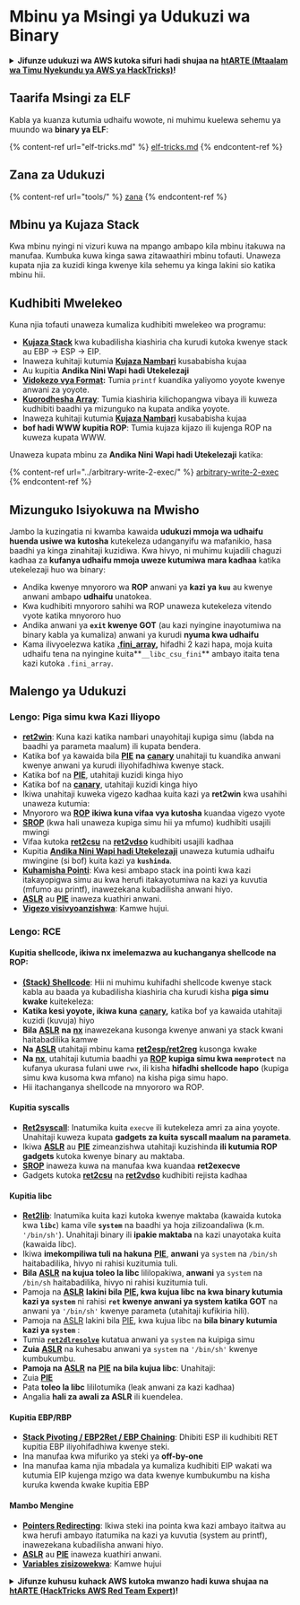 # Mbinu ya Msingi ya Udukuzi wa Binary

<details>

<summary><strong>Jifunze udukuzi wa AWS kutoka sifuri hadi shujaa na</strong> <a href="https://training.hacktricks.xyz/courses/arte"><strong>htARTE (Mtaalam wa Timu Nyekundu ya AWS ya HackTricks)</strong></a><strong>!</strong></summary>

Njia nyingine za kusaidia HackTricks:

* Ikiwa unataka kuona **kampuni yako ikitangazwa kwenye HackTricks** au **kupakua HackTricks kwa PDF** Angalia [**MIPANGO YA KUJIUNGA**](https://github.com/sponsors/carlospolop)!
* Pata [**bidhaa rasmi za PEASS & HackTricks**](https://peass.creator-spring.com)
* Gundua [**Familia ya PEASS**](https://opensea.io/collection/the-peass-family), mkusanyiko wetu wa kipekee wa [**NFTs**](https://opensea.io/collection/the-peass-family)
* **Jiunge na** 💬 [**Kikundi cha Discord**](https://discord.gg/hRep4RUj7f) au [**kikundi cha telegram**](https://t.me/peass) au **tufuate** kwenye **Twitter** 🐦 [**@hacktricks\_live**](https://twitter.com/hacktricks\_live)**.**
* **Shiriki mbinu zako za udukuzi kwa kuwasilisha PRs kwa** [**HackTricks**](https://github.com/carlospolop/hacktricks) na [**HackTricks Cloud**](https://github.com/carlospolop/hacktricks-cloud) repos za github.

</details>

## Taarifa Msingi za ELF

Kabla ya kuanza kutumia udhaifu wowote, ni muhimu kuelewa sehemu ya muundo wa **binary ya ELF**:

{% content-ref url="elf-tricks.md" %}
[elf-tricks.md](elf-tricks.md)
{% endcontent-ref %}

## Zana za Udukuzi

{% content-ref url="tools/" %}
[zana](tools/)
{% endcontent-ref %}

## Mbinu ya Kujaza Stack

Kwa mbinu nyingi ni vizuri kuwa na mpango ambapo kila mbinu itakuwa na manufaa. Kumbuka kuwa kinga sawa zitawaathiri mbinu tofauti. Unaweza kupata njia za kuzidi kinga kwenye kila sehemu ya kinga lakini sio katika mbinu hii.

## Kudhibiti Mwelekeo

Kuna njia tofauti unaweza kumaliza kudhibiti mwelekeo wa programu:

* [**Kujaza Stack**](../stack-overflow/) kwa kubadilisha kiashiria cha kurudi kutoka kwenye stack au EBP -> ESP -> EIP.
* Inaweza kuhitaji kutumia [**Kujaza Nambari**](../integer-overflow.md) kusababisha kujaa
* Au kupitia **Andika Nini Wapi hadi Utekelezaji**
* [**Vidokezo vya Format**](../format-strings/)**:** Tumia `printf` kuandika yaliyomo yoyote kwenye anwani za yoyote.
* [**Kuorodhesha Array**](../array-indexing.md): Tumia kiashiria kilichopangwa vibaya ili kuweza kudhibiti baadhi ya mizunguko na kupata andika yoyote.
* Inaweza kuhitaji kutumia [**Kujaza Nambari**](../integer-overflow.md) kusababisha kujaa
* **bof hadi WWW kupitia ROP**: Tumia kujaza kijazo ili kujenga ROP na kuweza kupata WWW.

Unaweza kupata mbinu za **Andika Nini Wapi hadi Utekelezaji** katika:

{% content-ref url="../arbitrary-write-2-exec/" %}
[arbitrary-write-2-exec](../arbitrary-write-2-exec/)
{% endcontent-ref %}

## Mizunguko Isiyokuwa na Mwisho

Jambo la kuzingatia ni kwamba kawaida **udukuzi mmoja wa udhaifu huenda usiwe wa kutosha** kutekeleza udanganyifu wa mafanikio, hasa baadhi ya kinga zinahitaji kuzidiwa. Kwa hivyo, ni muhimu kujadili chaguzi kadhaa za **kufanya udhaifu mmoja uweze kutumiwa mara kadhaa** katika utekelezaji huo wa binary:

* Andika kwenye mnyororo wa **ROP** anwani ya **kazi ya** **`kuu`** au kwenye anwani ambapo **udhaifu** unatokea.
* Kwa kudhibiti mnyororo sahihi wa ROP unaweza kutekeleza vitendo vyote katika mnyororo huo
* Andika anwani ya **`exit` kwenye GOT** (au kazi nyingine inayotumiwa na binary kabla ya kumaliza) anwani ya kurudi **nyuma kwa udhaifu**
* Kama ilivyoelezwa katika [**.fini\_array**](../arbitrary-write-2-exec/www2exec-.dtors-and-.fini\_array.md#eternal-loop)**,** hifadhi 2 kazi hapa, moja kuita udhaifu tena na nyingine kuita**`__libc_csu_fini`** ambayo itaita tena kazi kutoka `.fini_array`.

## Malengo ya Udukuzi

### Lengo: Piga simu kwa Kazi Iliyopo

* [**ret2win**](./#ret2win): Kuna kazi katika nambari unayohitaji kupiga simu (labda na baadhi ya parameta maalum) ili kupata bendera.
* Katika bof ya kawaida bila [**PIE**](../common-binary-protections-and-bypasses/pie/) **na** [**canary**](../common-binary-protections-and-bypasses/stack-canaries/) unahitaji tu kuandika anwani kwenye anwani ya kurudi iliyohifadhiwa kwenye stack.
* Katika bof na [**PIE**](../common-binary-protections-and-bypasses/pie/), utahitaji kuzidi kinga hiyo
* Katika bof na [**canary**](../common-binary-protections-and-bypasses/stack-canaries/), utahitaji kuzidi kinga hiyo
* Ikiwa unahitaji kuweka vigezo kadhaa kuita kazi ya **ret2win** kwa usahihi unaweza kutumia:
* Mnyororo wa [**ROP**](./#rop-and-ret2...-techniques) **ikiwa kuna vifaa vya kutosha** kuandaa vigezo vyote
* [**SROP**](../rop-return-oriented-programing/srop-sigreturn-oriented-programming.md) (kwa hali unaweza kupiga simu hii ya mfumo) kudhibiti usajili mwingi
* Vifaa kutoka [**ret2csu**](../rop-return-oriented-programing/ret2csu.md) na [**ret2vdso**](../rop-return-oriented-programing/ret2vdso.md) kudhibiti usajili kadhaa
* Kupitia [**Andika Nini Wapi hadi Utekelezaji**](../arbitrary-write-2-exec/) unaweza kutumia udhaifu mwingine (si bof) kuita kazi ya **`kushinda`**.
* [**Kuhamisha Pointi**](../stack-overflow/pointer-redirecting.md): Kwa kesi ambapo stack ina pointi kwa kazi itakayopigwa simu au kwa herufi itakayotumiwa na kazi ya kuvutia (mfumo au printf), inawezekana kubadilisha anwani hiyo.
* [**ASLR**](../common-binary-protections-and-bypasses/aslr/) au [**PIE**](../common-binary-protections-and-bypasses/pie/) inaweza kuathiri anwani.
* [**Vigezo visivyoanzishwa**](../stack-overflow/uninitialized-variables.md): Kamwe hujui.

### Lengo: RCE

#### Kupitia shellcode, ikiwa nx imelemazwa au kuchanganya shellcode na ROP:

* [**(Stack) Shellcode**](./#stack-shellcode): Hii ni muhimu kuhifadhi shellcode kwenye stack kabla au baada ya kubadilisha kiashiria cha kurudi kisha **piga simu kwake** kuitekeleza:
* **Katika kesi yoyote, ikiwa kuna** [**canary**](../common-binary-protections-and-bypasses/stack-canaries/)**,** katika bof ya kawaida utahitaji kuzidi (kuvuja) hiyo
* **Bila** [**ASLR**](../common-binary-protections-and-bypasses/aslr/) **na** [**nx**](../common-binary-protections-and-bypasses/no-exec-nx.md) inawezekana kusonga kwenye anwani ya stack kwani haitabadilika kamwe
* **Na** [**ASLR**](../common-binary-protections-and-bypasses/aslr/) utahitaji mbinu kama [**ret2esp/ret2reg**](../rop-return-oriented-programing/ret2esp-ret2reg.md) kusonga kwake
* **Na** [**nx**](../common-binary-protections-and-bypasses/no-exec-nx.md), utahitaji kutumia baadhi ya [**ROP**](../rop-return-oriented-programing/) **kupiga simu kwa `memprotect`** na kufanya ukurasa fulani uwe `rwx`, ili kisha **hifadhi shellcode hapo** (kupiga simu kwa kusoma kwa mfano) na kisha piga simu hapo.
* Hii itachanganya shellcode na mnyororo wa ROP.
#### Kupitia syscalls

* [**Ret2syscall**](../rop-return-oriented-programing/rop-syscall-execv.md): Inatumika kuita `execve` ili kutekeleza amri za aina yoyote. Unahitaji kuweza kupata **gadgets za kuita syscall maalum na parameta**.
* Ikiwa [**ASLR**](../common-binary-protections-and-bypasses/aslr/) au [**PIE**](../common-binary-protections-and-bypasses/pie/) zimeanzishwa utahitaji kuzishinda **ili kutumia ROP gadgets** kutoka kwenye binary au maktaba.
* [**SROP**](../rop-return-oriented-programing/srop-sigreturn-oriented-programming.md) inaweza kuwa na manufaa kwa kuandaa **ret2execve**
* Gadgets kutoka [**ret2csu**](../rop-return-oriented-programing/ret2csu.md) na [**ret2vdso**](../rop-return-oriented-programing/ret2vdso.md) kudhibiti rejista kadhaa

#### Kupitia libc

* [**Ret2lib**](../rop-return-oriented-programing/ret2lib/): Inatumika kuita kazi kutoka kwenye maktaba (kawaida kutoka kwa **`libc`**) kama vile **`system`** na baadhi ya hoja zilizoandaliwa (k.m. `'/bin/sh'`). Unahitaji binary ili **ipakie maktaba** na kazi unayotaka kuita (kawaida libc).
* Ikiwa **imekompiliwa tuli na hakuna** [**PIE**](../common-binary-protections-and-bypasses/pie/), **anwani** ya `system` na `/bin/sh` haitabadilika, hivyo ni rahisi kuzitumia tuli.
* **Bila** [**ASLR**](../common-binary-protections-and-bypasses/aslr/) **na kujua toleo la libc** lililopakiwa, **anwani** ya `system` na `/bin/sh` haitabadilika, hivyo ni rahisi kuzitumia tuli.
* Pamoja na [**ASLR**](../common-binary-protections-and-bypasses/aslr/) **lakini bila** [**PIE**](../common-binary-protections-and-bypasses/pie/)**, kwa kujua libc na kwa binary kutumia kazi ya `system`** ni rahisi **`ret` kwenye anwani ya system katika GOT** na anwani ya `'/bin/sh'` kwenye parameta (utahitaji kufikiria hili).
* Pamoja na [ASLR](../common-binary-protections-and-bypasses/aslr/) lakini bila [PIE](../common-binary-protections-and-bypasses/pie/), kwa kujua libc na **bila binary kutumia kazi ya `system`** :
* Tumia [**`ret2dlresolve`**](../rop-return-oriented-programing/ret2dlresolve.md) kutatua anwani ya `system` na kuipiga simu&#x20;
* **Zuia** [**ASLR**](../common-binary-protections-and-bypasses/aslr/) na kuhesabu anwani ya `system` na `'/bin/sh'` kwenye kumbukumbu.
* **Pamoja na** [**ASLR**](../common-binary-protections-and-bypasses/aslr/) **na** [**PIE**](../common-binary-protections-and-bypasses/pie/) **na bila kujua libc**: Unahitaji:
* Zuia [**PIE**](../common-binary-protections-and-bypasses/pie/)
* Pata **toleo la libc** lililotumika (leak anwani za kazi kadhaa)
* Angalia **hali za awali za ASLR** ili kuendelea.

#### Kupitia EBP/RBP

* [**Stack Pivoting / EBP2Ret / EBP Chaining**](../stack-overflow/stack-pivoting-ebp2ret-ebp-chaining.md): Dhibiti ESP ili kudhibiti RET kupitia EBP iliyohifadhiwa kwenye steki.
* Ina manufaa kwa mifuriko ya steki ya **off-by-one**
* Ina manufaa kama njia mbadala ya kumaliza kudhibiti EIP wakati wa kutumia EIP kujenga mzigo wa data kwenye kumbukumbu na kisha kuruka kwenda kwake kupitia EBP

#### Mambo Mengine

* [**Pointers Redirecting**](../stack-overflow/pointer-redirecting.md): Ikiwa steki ina pointa kwa kazi ambayo itaitwa au kwa herufi ambayo itatumika na kazi ya kuvutia (system au printf), inawezekana kubadilisha anwani hiyo.
* [**ASLR**](../common-binary-protections-and-bypasses/aslr/) au [**PIE**](../common-binary-protections-and-bypasses/pie/) inaweza kuathiri anwani.
* [**Variables zisizowekwa**](../stack-overflow/uninitialized-variables.md): Kamwe hujui

<details>

<summary><strong>Jifunze kuhusu kuhack AWS kutoka mwanzo hadi kuwa shujaa na</strong> <a href="https://training.hacktricks.xyz/courses/arte"><strong>htARTE (HackTricks AWS Red Team Expert)</strong></a><strong>!</strong></summary>

Njia nyingine za kusaidia HackTricks:

* Ikiwa unataka kuona **kampuni yako ikitangazwa kwenye HackTricks** au **kupakua HackTricks kwa PDF** Angalia [**MIPANGO YA KUJIUNGA**](https://github.com/sponsors/carlospolop)!
* Pata [**bidhaa rasmi za PEASS & HackTricks**](https://peass.creator-spring.com)
* Gundua [**Familia ya PEASS**](https://opensea.io/collection/the-peass-family), mkusanyiko wetu wa [**NFTs**](https://opensea.io/collection/the-peass-family) za kipekee
* **Jiunge na** 💬 [**Kikundi cha Discord**](https://discord.gg/hRep4RUj7f) au kikundi cha [**telegram**](https://t.me/peass) au **tufuate** kwenye **Twitter** 🐦 [**@hacktricks\_live**](https://twitter.com/hacktricks\_live)**.**
* **Shiriki mbinu zako za kuhack kwa kuwasilisha PRs kwenye** [**HackTricks**](https://github.com/carlospolop/hacktricks) na [**HackTricks Cloud**](https://github.com/carlospolop/hacktricks-cloud) github repos.

</details>
